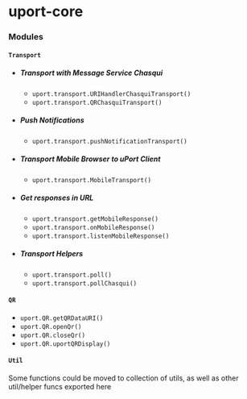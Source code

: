 # uport-core

### Modules

#### `Transport`

- ##### Transport with Message Service Chasqui

  - `uport.transport.URIHandlerChasquiTransport()`
  - `uport.transport.QRChasquiTransport()`

- ##### Push Notifications

  - `uport.transport.pushNotificationTransport()`

- ##### Transport Mobile Browser to uPort Client

    - `uport.transport.MobileTransport()`

- ##### Get responses in URL

    - `uport.transport.getMobileResponse()`
    - `uport.transport.onMobileResponse()`
    - `uport.transport.listenMobileResponse()`

- ##### Transport Helpers

    - `uport.transport.poll()`
    - `uport.transport.pollChasqui()`

#### `QR`

  - `uport.QR.getQRDataURI()`
  - `uport.QR.openQr()`
  - `uport.QR.closeQr()`
  - `uport.QR.uportQRDisplay()`

#### `Util`

  Some functions could be moved to collection of utils, as well as other util/helper funcs exported here
